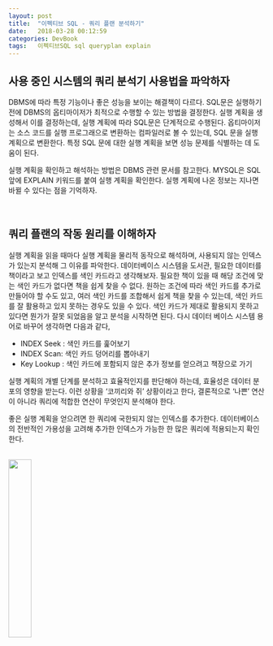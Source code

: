 ```yaml
---
layout: post
title:  "이펙티브 SQL - 쿼리 플랜 분석하기"
date:   2018-03-28 00:12:59
categories: DevBook
tags:	이펙티브SQL sql queryplan explain  
---
```


## 사용 중인 시스템의 쿼리 분석기 사용법을 파악하자
DBMS에 따라 특정 기능이나 좋은 성능을 보이는 해결책이 다르다. SQL문은 실행하기 전에 DBMS의 옵티마이저가 최적으로 수행할 수 있는 방법을 결정한다. 실행 계획을 생성해서 이를 결정하는데, 실행 계획에 따라 SQL문은 단계적으로 수행된다. 옵티마이저는 소스 코드를 실행 프로그래으로 변환하는 컴파일러로 볼 수 있는데, SQL 문을 실행 계획으로 변환한다. 특정 SQL 문에 대한 실행 계획을 보면 성능 문제를 식별하는 데 도움이 된다.

실행 계획을 확인하고 해석하는 방법은 DBMS 관련 문서를 참고한다. MYSQL은 SQL 앞에  EXPLAIN 키워드를 붙여 실행 계획을 확인한다. 실행 계획에 나온 정보는 지나면 바뀔 수 있다는 점을 기억하자. 

<br/>

## 쿼리 플랜의 작동 원리를 이해하자
실행 계획을 읽을 때마다 실행 계획을 물리적 동작으로 해석하며, 사용되지 않는 인덱스가 있는지 분석해 그 이유를 파악한다. 데이터베이스 시스템을 도서관, 필요한 데이터를 책이라고 보고 인덱스를 색인 카드라고 생각해보자. 필요한 책이 있을 때 해당 조건에 맞는 색인 카드가 없다면 책을 쉽게 찾을 수 없다. 원하는 조건에 따라 색인 카드를 추가로 만들어야 할 수도 있고, 여러 색인 카드를 조합해서 쉽게 책을 찾을 수 있는데, 색인 카드를 잘 활용하고 있지 못하는 경우도 있을 수 있다. 색인 카드가 제대로 활용되지 못하고 있다면 뭔가가 잘못 되었음을 알고 분석을 시작하면 된다.  다시 데이터 베이스 시스템 용어로 바꾸어 생각하면 다음과 같다, 

- INDEX Seek : 색인 카드를 훑어보기
- INDEX Scan: 색인 카드 덩어리를 뽑아내기 
- Key Lookup : 색인 카드에 포함되지 않은 추가 정보를 얻으려고 책장으로 가기 

실행 계획의 개별 단계를 분석하고 효율적인지를 판단해야 하는데, 효율성은 데이터 분포의 영향을 받는다. 이런 상황을 ‘코끼리와 쥐’ 상황이라고 한다, 결론적으로 ‘나쁜’ 연산이 아니라 쿼리에 적합한 연산이 무엇인지 분석해야 한다. 

좋은 실행 계획을 얻으려면 한 쿼리에 국한되지 않는 인덱스를 추가한다. 데이터베이스의 전반적인 가용성을 고려해 추가한 인덱스가 가능한 한 많은 쿼리에 적용되는지 확인한다.

<br/>


<a href="http://www.aladin.co.kr/shop/wproduct.aspx?ItemId=124421253">
  <img class="book" style="width: 30%; height: 30%" src="http://image.aladin.co.kr/product/12442/12/cover/k802531656_1.jpg"/>
</a>
